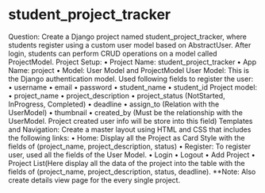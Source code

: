 # student_project_tracker
Question:
Create a Django project named student_project_tracker, where students register using a custom
user model based on AbstractUser. After login, students can perform CRUD operations on a model
called ProjectModel.
Project Setup:
• Project Name: student_project_tracker
• App Name: project
• Model: User Model and ProjectModel
User Model:
This is the Django authentication model. Used following fields to register the user:
• username
• email
• password
• student_name
• student_id
Project model:
• project_name
• project_description
• project_status (NotStarted, InProgress, Completed)
• deadline
• assign_to (Relation with the UserModel)
• thumbnail
• created_by (Must be the relationship with the UserModel. Project created user info will be
store into this field)
Templates and Navigation:
Create a master layout using HTML and CSS that includes the following links:
• Home: Display all the Project as Card Style with the fields of (project_name,
project_description, status)
• Register: To register user, used all the fields of the User Model.
• Login
• Logout
• Add Project
• Project List(Here display all the data of the project into the table with the fields of
(project_name, project_description, status, deadline).
**Note: Also create details view page for the every single project.
